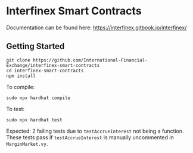 # Interfinex Smart Contracts

Documentation can be found here: https://interfinex.gitbook.io/interfinex/

## Getting Started

```
git clone https://github.com/International-Financial-Exchange/interfinex-smart-contracts
cd interfinex-smart-contracts
npm install
```

To compile:

```
sudo npx hardhat compile
```

To test:

```
sudo npx hardhat test
```

Expected: 2 failing tests due to `testAccrueInterest` not being a function. These tests pass if `testAccrueInterest` is manually uncommented in `MarginMarket.vy`.